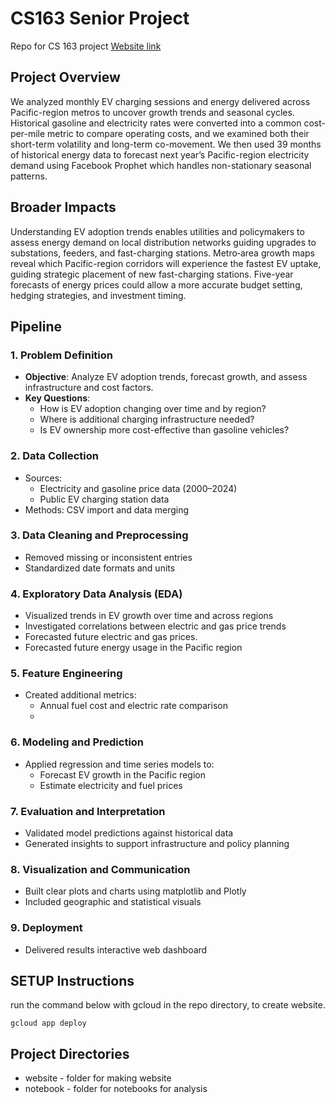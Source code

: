 # CS163 Senior Project
 Repo for CS 163 project
 [Website link](https://evenergy163.uw.r.appspot.com)

 ## Project Overview

 We analyzed monthly EV charging sessions and energy delivered across Pacific-region metros to uncover growth trends and seasonal cycles. Historical gasoline and electricity rates were converted into a common cost-per-mile metric to compare operating costs, and we examined both their short-term volatility and long-term co-movement. We then used 39 months of historical energy data to forecast next year’s Pacific-region electricity demand using Facebook Prophet which handles non-stationary seasonal patterns.

## Broader Impacts

Understanding EV adoption trends enables utilities and policymakers to assess energy demand on local distribution networks guiding upgrades to substations, feeders, and fast-charging stations. Metro‐area growth maps reveal which Pacific-region corridors will experience the fastest EV uptake, guiding strategic placement of new fast-charging stations. Five-year forecasts of energy prices could allow a more accurate budget setting, hedging strategies, and investment timing.

## Pipeline

### 1. Problem Definition
- **Objective**: Analyze EV adoption trends, forecast growth, and assess infrastructure and cost factors.
- **Key Questions**:
  - How is EV adoption changing over time and by region?
  - Where is additional charging infrastructure needed?
  - Is EV ownership more cost-effective than gasoline vehicles?

### 2. Data Collection
- Sources:
  - Electricity and gasoline price data (2000–2024)
  - Public EV charging station data
- Methods: CSV import and data merging

### 3. Data Cleaning and Preprocessing
- Removed missing or inconsistent entries
- Standardized date formats and units

### 4. Exploratory Data Analysis (EDA)
- Visualized trends in EV growth over time and across regions
- Investigated correlations between electric and gas price trends
- Forecasted future electric and gas prices.
- Forecasted future energy usage in the Pacific region

### 5. Feature Engineering
- Created additional metrics:
  - Annual fuel cost and electric rate comparison
  - 

### 6. Modeling and Prediction
- Applied regression and time series models to:
  - Forecast EV growth in the Pacific region
  - Estimate electricity and fuel prices

### 7. Evaluation and Interpretation
- Validated model predictions against historical data
- Generated insights to support infrastructure and policy planning

### 8. Visualization and Communication
- Built clear plots and charts using matplotlib and Plotly
- Included geographic and statistical visuals

### 9. Deployment
- Delivered results interactive web dashboard

## SETUP Instructions

run the command below with gcloud in the repo directory, to create website.
```
gcloud app deploy
```

## Project Directories

- website - folder for making website
- notebook - folder for notebooks for analysis
